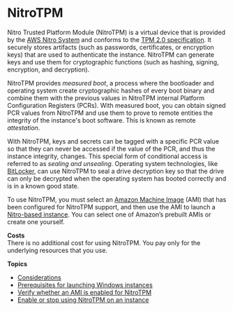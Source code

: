 # NitroTPM<a name="nitrotpm"></a>

Nitro Trusted Platform Module \(NitroTPM\) is a virtual device that is provided by the [AWS Nitro System](http://aws.amazon.com/ec2/nitro/) and conforms to the [TPM 2\.0 specification](https://trustedcomputinggroup.org/resource/trusted-platform-module-2-0-a-brief-introduction/)\. It securely stores artifacts \(such as passwords, certificates, or encryption keys\) that are used to authenticate the instance\. NitroTPM can generate keys and use them for cryptographic functions \(such as hashing, signing, encryption, and decryption\)\.

NitroTPM provides *measured boot*, a process where the bootloader and operating system create cryptographic hashes of every boot binary and combine them with the previous values in NitroTPM internal Platform Configuration Registers \(PCRs\)\. With measured boot, you can obtain signed PCR values from NitroTPM and use them to prove to remote entities the integrity of the instance's boot software\. This is known as remote *attestation*\.

With NitroTPM, keys and secrets can be tagged with a specific PCR value so that they can never be accessed if the value of the PCR, and thus the instance integrity, changes\. This special form of conditional access is referred to as *sealing and unsealing*\. Operating system technologies, like [BitLocker](https://docs.microsoft.com/en-us/windows/security/information-protection/bitlocker/bitlocker-overview), can use NitroTPM to seal a drive decryption key so that the drive can only be decrypted when the operating system has booted correctly and is in a known good state\.

To use NitroTPM, you must select an [Amazon Machine Image](AMIs.md) \(AMI\) that has been configured for NitroTPM support, and then use the AMI to launch a [Nitro\-based instance](instance-types.md#ec2-nitro-instances)\. You can select one of Amazon’s prebuilt AMIs or create one yourself\.

**Costs**  
There is no additional cost for using NitroTPM\. You pay only for the underlying resources that you use\.

**Topics**
+ [Considerations](nitrotpm-considerations.md)
+ [Prerequisites for launching Windows instances](enable-nitrotpm-prerequisites.md)
+ [Verify whether an AMI is enabled for NitroTPM](verify-nitrotpm-support-on-ami.md)
+ [Enable or stop using NitroTPM on an instance](nitrotpm-instance.md)